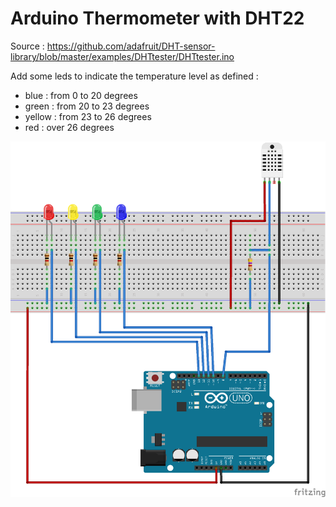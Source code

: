 # Arduino Thermometer with DHT22

Source : https://github.com/adafruit/DHT-sensor-library/blob/master/examples/DHTtester/DHTtester.ino

Add some leds to indicate the temperature level as defined :
- blue : from 0 to 20 degrees
- green : from 20 to 23 degrees
- yellow : from 23 to 26 degrees
- red : over 26 degrees

![Thermometer with DHT22](https://github.com/lionelrepellin/arduino-thermometer-dht22/blob/master/Fritzing/thermometer_with_dht22.png "Thermometer with DHT22")